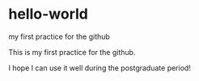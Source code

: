 # hello-world
my first practice for the github



This is my first practice for the github.


I hope I can use it well during the postgraduate period!
